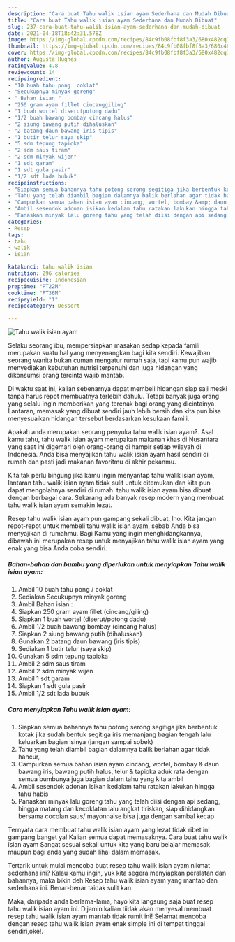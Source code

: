 ```yaml
---
description: "Cara buat Tahu walik isian ayam Sederhana dan Mudah Dibuat"
title: "Cara buat Tahu walik isian ayam Sederhana dan Mudah Dibuat"
slug: 237-cara-buat-tahu-walik-isian-ayam-sederhana-dan-mudah-dibuat
date: 2021-04-18T18:42:31.578Z
image: https://img-global.cpcdn.com/recipes/84c9fb08fbf8f3a3/680x482cq70/tahu-walik-isian-ayam-foto-resep-utama.jpg
thumbnail: https://img-global.cpcdn.com/recipes/84c9fb08fbf8f3a3/680x482cq70/tahu-walik-isian-ayam-foto-resep-utama.jpg
cover: https://img-global.cpcdn.com/recipes/84c9fb08fbf8f3a3/680x482cq70/tahu-walik-isian-ayam-foto-resep-utama.jpg
author: Augusta Hughes
ratingvalue: 4.8
reviewcount: 14
recipeingredient:
- "10 buah tahu pong  coklat"
- "Secukupnya minyak goreng"
- " Bahan isian "
- "250 gram ayam fillet cincanggiling"
- "1 buah wortel diserutpotong dadu"
- "1/2 buah bawang bombay cincang halus"
- "2 siung bawang putih dihaluskan"
- "2 batang daun bawang iris tipis"
- "1 butir telur saya skip"
- "5 sdm tepung tapioka"
- "2 sdm saus tiram"
- "2 sdm minyak wijen"
- "1 sdt garam"
- "1 sdt gula pasir"
- "1/2 sdt lada bubuk"
recipeinstructions:
- "Siapkan semua bahannya tahu potong serong segitiga jika berbentuk kotak jika sudah bentuk segitiga iris memanjang bagian tengah lalu keluarkan bagian isinya (jangan sampai sobek)"
- "Tahu yang telah diambil bagian dalamnya balik berlahan agar tidak hancur,"
- "Campurkan semua bahan isian ayam cincang, wortel, bombay &amp; daun bawang iris, bawang putih halus, telur &amp; tapioka aduk rata dengan semua bumbunya juga bagian dalam tahu yang kita ambil"
- "Ambil sesendok adonan isikan kedalam tahu ratakan lakukan hingga tahu habis"
- "Panaskan minyak lalu goreng tahu yang telah diisi dengan api sedang, hingga matang dan kecoklatan lalu angkat tiriskan, siap dihidangkan bersama cocolan saus/ mayonnaise bisa juga dengan sambal kecap"
categories:
- Resep
tags:
- tahu
- walik
- isian

katakunci: tahu walik isian 
nutrition: 296 calories
recipecuisine: Indonesian
preptime: "PT22M"
cooktime: "PT36M"
recipeyield: "1"
recipecategory: Dessert

---
```



![Tahu walik isian ayam](https://img-global.cpcdn.com/recipes/84c9fb08fbf8f3a3/680x482cq70/tahu-walik-isian-ayam-foto-resep-utama.jpg)

Selaku seorang ibu, mempersiapkan masakan sedap kepada famili merupakan suatu hal yang menyenangkan bagi kita sendiri. Kewajiban seorang  wanita bukan cuman mengatur rumah saja, tapi kamu pun wajib menyediakan kebutuhan nutrisi terpenuhi dan juga hidangan yang dikonsumsi orang tercinta wajib mantab.

Di waktu  saat ini, kalian sebenarnya dapat membeli hidangan siap saji meski tanpa harus repot membuatnya terlebih dahulu. Tetapi banyak juga orang yang selalu ingin memberikan yang terenak bagi orang yang dicintainya. Lantaran, memasak yang dibuat sendiri jauh lebih bersih dan kita pun bisa menyesuaikan hidangan tersebut berdasarkan kesukaan famili. 



Apakah anda merupakan seorang penyuka tahu walik isian ayam?. Asal kamu tahu, tahu walik isian ayam merupakan makanan khas di Nusantara yang saat ini digemari oleh orang-orang di hampir setiap wilayah di Indonesia. Anda bisa menyajikan tahu walik isian ayam hasil sendiri di rumah dan pasti jadi makanan favoritmu di akhir pekanmu.

Kita tak perlu bingung jika kamu ingin menyantap tahu walik isian ayam, lantaran tahu walik isian ayam tidak sulit untuk ditemukan dan kita pun dapat mengolahnya sendiri di rumah. tahu walik isian ayam bisa dibuat dengan berbagai cara. Sekarang ada banyak resep modern yang membuat tahu walik isian ayam semakin lezat.

Resep tahu walik isian ayam pun gampang sekali dibuat, lho. Kita jangan repot-repot untuk membeli tahu walik isian ayam, sebab Anda bisa menyajikan di rumahmu. Bagi Kamu yang ingin menghidangkannya, dibawah ini merupakan resep untuk menyajikan tahu walik isian ayam yang enak yang bisa Anda coba sendiri.

<!--inarticleads1-->

##### Bahan-bahan dan bumbu yang diperlukan untuk menyiapkan Tahu walik isian ayam:

1. Ambil 10 buah tahu pong / coklat
1. Sediakan Secukupnya minyak goreng
1. Ambil  Bahan isian :
1. Siapkan 250 gram ayam fillet (cincang/giling)
1. Siapkan 1 buah wortel (diserut/potong dadu)
1. Ambil 1/2 buah bawang bombay (cincang halus)
1. Siapkan 2 siung bawang putih (dihaluskan)
1. Gunakan 2 batang daun bawang (iris tipis)
1. Sediakan 1 butir telur (saya skip)
1. Gunakan 5 sdm tepung tapioka
1. Ambil 2 sdm saus tiram
1. Ambil 2 sdm minyak wijen
1. Ambil 1 sdt garam
1. Siapkan 1 sdt gula pasir
1. Ambil 1/2 sdt lada bubuk




<!--inarticleads2-->

##### Cara menyiapkan Tahu walik isian ayam:

1. Siapkan semua bahannya tahu potong serong segitiga jika berbentuk kotak jika sudah bentuk segitiga iris memanjang bagian tengah lalu keluarkan bagian isinya (jangan sampai sobek)
1. Tahu yang telah diambil bagian dalamnya balik berlahan agar tidak hancur,
1. Campurkan semua bahan isian ayam cincang, wortel, bombay &amp; daun bawang iris, bawang putih halus, telur &amp; tapioka aduk rata dengan semua bumbunya juga bagian dalam tahu yang kita ambil
1. Ambil sesendok adonan isikan kedalam tahu ratakan lakukan hingga tahu habis
1. Panaskan minyak lalu goreng tahu yang telah diisi dengan api sedang, hingga matang dan kecoklatan lalu angkat tiriskan, siap dihidangkan bersama cocolan saus/ mayonnaise bisa juga dengan sambal kecap




Ternyata cara membuat tahu walik isian ayam yang lezat tidak ribet ini gampang banget ya! Kalian semua dapat memasaknya. Cara buat tahu walik isian ayam Sangat sesuai sekali untuk kita yang baru belajar memasak maupun bagi anda yang sudah lihai dalam memasak.

Tertarik untuk mulai mencoba buat resep tahu walik isian ayam nikmat sederhana ini? Kalau kamu ingin, yuk kita segera menyiapkan peralatan dan bahannya, maka bikin deh Resep tahu walik isian ayam yang mantab dan sederhana ini. Benar-benar taidak sulit kan. 

Maka, daripada anda berlama-lama, hayo kita langsung saja buat resep tahu walik isian ayam ini. Dijamin kalian tiidak akan menyesal membuat resep tahu walik isian ayam mantab tidak rumit ini! Selamat mencoba dengan resep tahu walik isian ayam enak simple ini di tempat tinggal sendiri,oke!.

